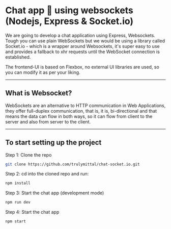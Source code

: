 # Chat app 💬 using websockets (Nodejs, Express & Socket.io)

We are going to develop a chat application using Express, Websockets. Tough you can use plain WebSockets but we would be using a library called Socket.io - which is a wrapper around Websockets, it's super easy to use and provides a fallback to xhr requests until the WebSocket connection is established.

The frontend-UI is based on Flexbox, no external UI libraries are used, so you can modify it as per your liking.

---

## What is Websocket?

WebSockets are an alternative to HTTP communication in Web Applications, they offer full-duplex communication, that is, it is, bi-directional and that means the data can flow in both ways, so it can flow from client to the server and also from server to the client.

---

## To start setting up the project

Step 1: Clone the repo

```bash
git clone https://github.com/trulymittal/chat-socket.io.git
```

Step 2: cd into the cloned repo and run:

```bash
npm install
```

Step 3: Start the chat app (development mode)

```bash
npm run dev
```

Step 4: Start the chat app

```bash
npm start
```
 
